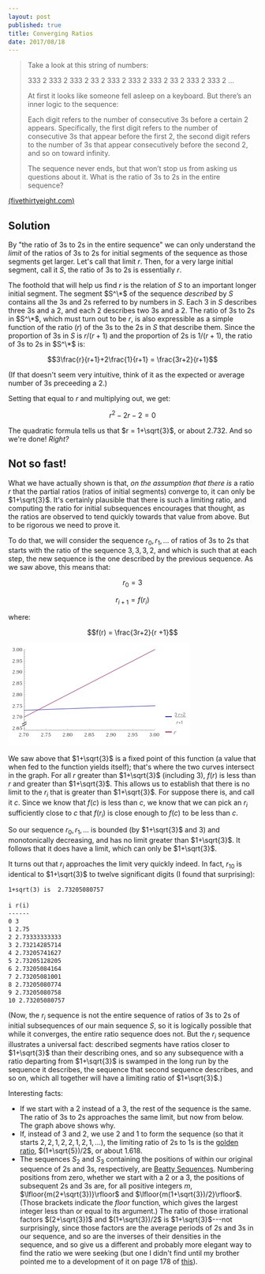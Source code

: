 ```yaml
---
layout: post
published: true
title: Converging Ratios
date: 2017/08/18
---
```


>Take a look at this string of numbers:
>
>333 2 333 2 333 2 33 2 333 2 333 2 333 2 33 2 333 2 333 2 …
>
>At first it looks like someone fell asleep on a keyboard. But there’s an inner logic to the sequence:
>
>Each digit refers to the number of consecutive 3s before a certain 2 appears. Specifically, the first digit refers to the number of consecutive 3s that appear before the first 2, the second digit refers to the number of 3s that appear consecutively before the second 2, and so on toward infinity.
>
>The sequence never ends, but that won’t stop us from asking us questions about it. What is the ratio of 3s to 2s in the entire sequence?

<!--more-->

[(fivethirtyeight.com)](https://fivethirtyeight.com/features/can-you-unravel-these-number-strings/)

## Solution

By "the ratio of $3$s to $2$s in the entire sequence" we can only understand the _limit_ of the ratios of $3$s to $2$s for initial segments of the sequence as those segments get larger.  Let's call that limit $r$. Then, for a very large initial segment, call it $S$, the ratio of $3$s to $2$s is essentially $r$.  

The foothold that will help us find $r$ is the relation of $S$ to an important longer initial segment. The segment $S^\*$ of the sequence _described_ by $S$ contains all the $3$s and $2$s referred to by numbers in $S$. Each $3$ in $S$ describes three $3$s and a $2$, and each $2$ describes two $3$s and a $2$.  The ratio of $3$s to $2$s in $S^\*$, which must turn out to be $r$, is also expressible as a simple function of the ratio ($r$) of the $3$s to the $2$s in $S$ that describe them. Since the proportion of $3$s in $S$ is $r/(r+1)$ and the proportion of $2$s is $1/(r+1)$, the ratio of $3$s to $2$s in $S^\*$ is:

$$3\frac{r}{r+1}+2\frac{1}{r+1} = \frac{3r+2}{r+1}$$

(If that doesn't seem very intuitive, think of it as the expected or average number of $3$s preceeding a $2$.)

Setting that equal to $r$ and multiplying out, we get:

$$r^2 - 2r -2 = 0 $$

The quadratic formula tells us that $r = 1+\sqrt{3}$, or about $2.732$. And so we're done! _Right?_

## Not so fast!

What we have actually shown is that, _on the assumption that there is_ a ratio $r$ that the partial ratios (ratios of initial segments) converge to, it can only be $1+\sqrt{3}$. It's certainly plausible that there is such a limiting ratio, and computing the ratio for initial subsequences encourages that thought, as the ratios are observed to tend quickly towards that value from above. But to be rigorous we need to prove it.

To do that, we will consider the sequence $r_0,r_1,\ldots$ of ratios of $3$s to $2$s that starts with the ratio of the sequence $3,3,3,2$, and which is such that at each step, the new sequence is the one described by the previous sequence. As we saw above, this means that:

$$r_0 = 3$$

$$r_{i+1} = f(r_i)$$

where:

$$f(r) = \frac{3r+2}{r +1}$$

![f(r) versus r](/img/convergingratios.png)

We saw above that $1+\sqrt{3}$ is a fixed point of this function (a value that when fed to the function yields itself); that's where the two curves intersect in the graph. For all $r$ greater than $1+\sqrt{3}$ (including $3$), $f(r)$ is less than $r$ and greater than $1+\sqrt{3}$. This allows us to establish that there is no limit to the $r_i$ that is greater than $1+\sqrt{3}$. For suppose there is, and call it $c$. Since we know that $f(c)$ is less than $c$, we know that we can pick an $r_i$ sufficiently close to $c$ that $f(r_i)$ is close enough to $f(c)$ to be less than $c$. 

So our sequence $r_0, r_1,\ldots$ is bounded (by $1+\sqrt{3}$ and $3$) and monotonically decreasing, and has no limit greater than $1+\sqrt{3}$. It follows that it does have a limit, which can only be $1+\sqrt{3}$.  

It turns out that $r_i$ approaches the limit very quickly indeed. In fact, $r_{10}$ is identical to $1+\sqrt{3}$ to twelve significant digits (I found that surprising):

```
1+sqrt(3) is  2.73205080757

i r(i)
------
0 3
1 2.75
2 2.73333333333
3 2.73214285714
4 2.73205741627
5 2.73205128205
6 2.73205084164
7 2.73205081001
8 2.73205080774
9 2.73205080758
10 2.73205080757
```

(Now, the $r_i$ sequence is not the entire sequence of ratios of $3$s to $2$s of initial subsequences of our main sequence $S$, so it is logically possible that while it converges, the entire ratio sequence does not. But the $r_i$ sequence illustrates a universal fact: described segments have ratios closer to $1+\sqrt{3}$ than their describing ones, and so any subsequence with a ratio departing from $1+\sqrt{3}$ is swamped in the long run by the sequence it describes, the sequence that second sequence describes, and so on, which all together will have a limiting ratio of $1+\sqrt{3}$.)

Interesting facts:
- If we start with a $2$ instead of a $3$, the rest of the sequence is the same. The ratio of $3$s to $2$s approaches the same limit, but now from below.  The graph above shows why. 
- If, instead of $3$ and $2$, we use $2$ and $1$ to form the sequence (so that it starts $2,2,1,2,2,1,2,1,\ldots$), the limiting ratio of $2$s to $1$s is the [golden ratio](http://mathworld.wolfram.com/GoldenRatio.html), $(1+\sqrt{5})/2$, or about $1.618$.
- The sequences $S_2$ and $S_3$ containing the positions of within our original sequence of $2$s and $3$s, respectively, are [Beatty Sequences](http://mathworld.wolfram.com/BeattySequence.html). Numbering positions from zero, whether we start with a $2$ or a $3$, the positions of subsequent $2$s and $3$s are, for all positive integers $m$, $\lfloor{m(2+\sqrt{3})}\rfloor$ and $\lfloor{m(1+\sqrt{3})/2}\rfloor$. (Those brackets indicate the _floor_ function, which gives the largest integer less than or equal to its argument.) The ratio of those irrational factors $(2+\sqrt{3})$ and $(1+\sqrt{3})/2$ is $1+\sqrt{3}$---not surprisingly, since those factors are the average periods of $2$s and $3$s in our sequence, and so are the inverses of their densities in the sequence, and so give us a different and probably more elegant way to find the ratio we were seeking (but one I didn't find until my brother pointed me to a development of it on page 178 of [this](http://www-bcf.usc.edu/~lototsky/PiMuEp/Putnam1985-2000.pdf)).

<br>
